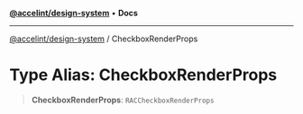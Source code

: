 [**@accelint/design-system**](../README.md) • **Docs**

***

[@accelint/design-system](../README.md) / CheckboxRenderProps

# Type Alias: CheckboxRenderProps

> **CheckboxRenderProps**: `RACCheckboxRenderProps`
